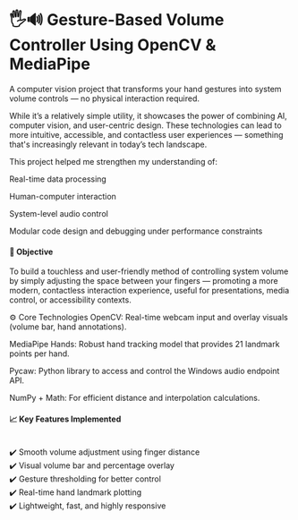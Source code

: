 # 🖐🔊 Gesture-Based Volume Controller Using OpenCV & MediaPipe

A computer vision project that transforms your hand gestures into system volume controls — no physical interaction required.<br>

While it’s a relatively simple utility, it showcases the power of combining AI, computer vision, and user-centric design. These technologies can lead to more intuitive, accessible, and contactless user experiences — something that's increasingly relevant in today’s tech landscape.<br>

This project helped me strengthen my understanding of:

Real-time data processing

Human-computer interaction

System-level audio control

Modular code design and debugging under performance constraints


<h4>🎯 Objective</h4>
To build a touchless and user-friendly method of controlling system volume by simply adjusting the space between your fingers — promoting a more modern, contactless interaction experience, useful for presentations, media control, or accessibility contexts.

⚙️ Core Technologies
OpenCV: Real-time webcam input and overlay visuals (volume bar, hand annotations).

MediaPipe Hands: Robust hand tracking model that provides 21 landmark points per hand.

Pycaw: Python library to access and control the Windows audio endpoint API.

NumPy + Math: For efficient distance and interpolation calculations.




<h4>📈 Key Features Implemented</h4><br>
✔️ Smooth volume adjustment using finger distance<br>
✔️ Visual volume bar and percentage overlay<br>
✔️ Gesture thresholding for better control<br>
✔️ Real-time hand landmark plotting<br>
✔️ Lightweight, fast, and highly responsive<br>

